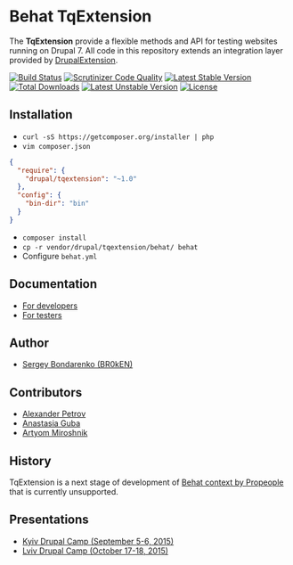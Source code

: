 # Behat TqExtension

The **TqExtension** provide a flexible methods and API for testing websites running on Drupal 7. All
code in this repository extends an integration layer provided by [DrupalExtension](https://github.com/jhedstrom/drupalextension).

[![Build Status](https://scrutinizer-ci.com/g/BR0kEN-/TqExtension/badges/build.png?b=master)](https://scrutinizer-ci.com/g/BR0kEN-/TqExtension/build-status/master)
[![Scrutinizer Code Quality](https://scrutinizer-ci.com/g/BR0kEN-/TqExtension/badges/quality-score.png?b=master)](https://scrutinizer-ci.com/g/BR0kEN-/TqExtension/?branch=master)
[![Latest Stable Version](https://poser.pugx.org/drupal/tqextension/v/stable.svg)](https://packagist.org/packages/drupal/tqextension)
[![Total Downloads](https://poser.pugx.org/drupal/tqextension/downloads.svg)](https://packagist.org/packages/drupal/tqextension)
[![Latest Unstable Version](https://poser.pugx.org/drupal/tqextension/v/unstable.svg)](https://packagist.org/packages/drupal/tqextension)
[![License](https://poser.pugx.org/drupal/tqextension/license.svg)](https://packagist.org/packages/drupal/tqextension)

## Installation

- `curl -sS https://getcomposer.org/installer | php`
- `vim composer.json`
```json
{
  "require": {
    "drupal/tqextension": "~1.0"
  },
  "config": {
    "bin-dir": "bin"
  }
}
```
- `composer install`
- `cp -r vendor/drupal/tqextension/behat/ behat`
- Configure `behat.yml`

## Documentation

- [For developers](docs/developers/README.md)
- [For testers](docs/README.md)

## Author

- [Sergey Bondarenko (BR0kEN)](https://github.com/BR0kEN-)

## Contributors

- [Alexander Petrov](https://github.com/aapetrov)
- [Anastasia Guba](https://github.com/Naastya)
- [Artyom Miroshnik](https://github.com/M1r1k)

## History

TqExtension is a next stage of development of [Behat context by Propeople](https://github.com/BR0kEN-/behat-drupal-propeople-context) that is currently unsupported.

## Presentations

- [Kyiv Drupal Camp (September 5-6, 2015)](https://docs.google.com/presentation/d/1JPJvLPORbO4vf9fFLgnQ0bEqe7XahqZ7iUjsd75yKmg)
- [Lviv Drupal Camp (October 17-18, 2015)](https://docs.google.com/presentation/d/1b4m8FoUNt0zMz98FFxgZ9chV8I7V8ek2oU5GZmkCriQ)
